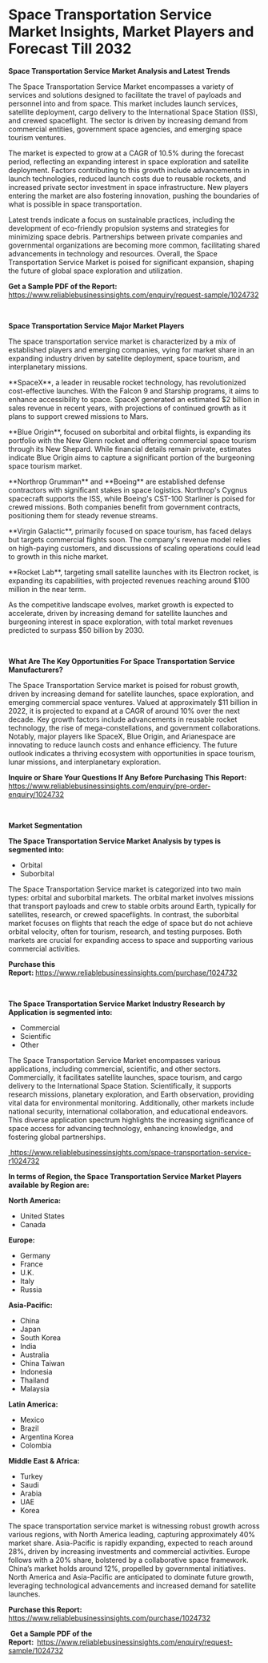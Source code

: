 <p><h1>Space Transportation Service Market Insights, Market Players and Forecast Till 2032</h1></p><p><strong>Space Transportation Service Market Analysis and Latest Trends</strong></p>
<p><p>The Space Transportation Service Market encompasses a variety of services and solutions designed to facilitate the travel of payloads and personnel into and from space. This market includes launch services, satellite deployment, cargo delivery to the International Space Station (ISS), and crewed spaceflight. The sector is driven by increasing demand from commercial entities, government space agencies, and emerging space tourism ventures.</p><p>The market is expected to grow at a CAGR of 10.5% during the forecast period, reflecting an expanding interest in space exploration and satellite deployment. Factors contributing to this growth include advancements in launch technologies, reduced launch costs due to reusable rockets, and increased private sector investment in space infrastructure. New players entering the market are also fostering innovation, pushing the boundaries of what is possible in space transportation.</p><p>Latest trends indicate a focus on sustainable practices, including the development of eco-friendly propulsion systems and strategies for minimizing space debris. Partnerships between private companies and governmental organizations are becoming more common, facilitating shared advancements in technology and resources. Overall, the Space Transportation Service Market is poised for significant expansion, shaping the future of global space exploration and utilization.</p></p>
<p><strong>Get a Sample PDF of the Report:&nbsp;</strong> <a href="https://www.reliablebusinessinsights.com/enquiry/request-sample/1024732?utm_campaign=2295&utm_medium=2&utm_source=Github&utm_content=ia&utm_term=18042025&utm_id=space-transportation-service">https://www.reliablebusinessinsights.com/enquiry/request-sample/1024732</a></p>
<p>&nbsp;</p>
<p><strong>Space Transportation Service Major Market Players</strong></p>
<p><p>The space transportation service market is characterized by a mix of established players and emerging companies, vying for market share in an expanding industry driven by satellite deployment, space tourism, and interplanetary missions. </p><p>**SpaceX**, a leader in reusable rocket technology, has revolutionized cost-effective launches. With the Falcon 9 and Starship programs, it aims to enhance accessibility to space. SpaceX generated an estimated $2 billion in sales revenue in recent years, with projections of continued growth as it plans to support crewed missions to Mars. </p><p>**Blue Origin**, focused on suborbital and orbital flights, is expanding its portfolio with the New Glenn rocket and offering commercial space tourism through its New Shepard. While financial details remain private, estimates indicate Blue Origin aims to capture a significant portion of the burgeoning space tourism market. </p><p>**Northrop Grumman** and **Boeing** are established defense contractors with significant stakes in space logistics. Northrop's Cygnus spacecraft supports the ISS, while Boeing's CST-100 Starliner is poised for crewed missions. Both companies benefit from government contracts, positioning them for steady revenue streams. </p><p>**Virgin Galactic**, primarily focused on space tourism, has faced delays but targets commercial flights soon. The company's revenue model relies on high-paying customers, and discussions of scaling operations could lead to growth in this niche market.</p><p>**Rocket Lab**, targeting small satellite launches with its Electron rocket, is expanding its capabilities, with projected revenues reaching around $100 million in the near term. </p><p>As the competitive landscape evolves, market growth is expected to accelerate, driven by increasing demand for satellite launches and burgeoning interest in space exploration, with total market revenues predicted to surpass $50 billion by 2030.</p></p>
<p>&nbsp;</p>
<p><strong>What Are The Key Opportunities For Space Transportation Service Manufacturers?</strong></p>
<p><p>The Space Transportation Service market is poised for robust growth, driven by increasing demand for satellite launches, space exploration, and emerging commercial space ventures. Valued at approximately $11 billion in 2022, it is projected to expand at a CAGR of around 10% over the next decade. Key growth factors include advancements in reusable rocket technology, the rise of mega-constellations, and government collaborations. Notably, major players like SpaceX, Blue Origin, and Arianespace are innovating to reduce launch costs and enhance efficiency. The future outlook indicates a thriving ecosystem with opportunities in space tourism, lunar missions, and interplanetary exploration.</p></p>
<p><strong>Inquire or Share Your Questions If Any Before Purchasing This Report:</strong> <a href="https://www.reliablebusinessinsights.com/enquiry/pre-order-enquiry/1024732?utm_campaign=2295&utm_medium=2&utm_source=Github&utm_content=ia&utm_term=18042025&utm_id=space-transportation-service">https://www.reliablebusinessinsights.com/enquiry/pre-order-enquiry/1024732</a></p>
<p>&nbsp;</p>
<p><strong>Market Segmentation</strong></p>
<p><strong>The Space Transportation Service Market Analysis by types is segmented into:</strong></p>
<p><ul><li>Orbital</li><li>Suborbital</li></ul></p>
<p><p>The Space Transportation Service market is categorized into two main types: orbital and suborbital markets. The orbital market involves missions that transport payloads and crew to stable orbits around Earth, typically for satellites, research, or crewed spaceflights. In contrast, the suborbital market focuses on flights that reach the edge of space but do not achieve orbital velocity, often for tourism, research, and testing purposes. Both markets are crucial for expanding access to space and supporting various commercial activities.</p></p>
<p><strong>Purchase this Report:&nbsp;</strong><a href="https://www.reliablebusinessinsights.com/purchase/1024732?utm_campaign=2295&utm_medium=2&utm_source=Github&utm_content=ia&utm_term=18042025&utm_id=space-transportation-service">https://www.reliablebusinessinsights.com/purchase/1024732</a></p>
<p>&nbsp;</p>
<p><strong>The Space Transportation Service Market Industry Research by Application is segmented into:</strong></p>
<p><ul><li>Commercial</li><li>Scientific</li><li>Other</li></ul></p>
<p><p>The Space Transportation Service Market encompasses various applications, including commercial, scientific, and other sectors. Commercially, it facilitates satellite launches, space tourism, and cargo delivery to the International Space Station. Scientifically, it supports research missions, planetary exploration, and Earth observation, providing vital data for environmental monitoring. Additionally, other markets include national security, international collaboration, and educational endeavors. This diverse application spectrum highlights the increasing significance of space access for advancing technology, enhancing knowledge, and fostering global partnerships.</p></p>
<p><a href="https://www.reliablebusinessinsights.com/space-transportation-service-r1024732?utm_campaign=2295&utm_medium=2&utm_source=Github&utm_content=ia&utm_term=18042025&utm_id=space-transportation-service">&nbsp;https://www.reliablebusinessinsights.com/space-transportation-service-r1024732</a></p>
<p><strong>In terms of Region, the Space Transportation Service Market Players available by Region are:</strong></p>
<p>
    <p> <strong> North America: </strong>
        <ul>
            <li>United States</li>
            <li>Canada</li>
        </ul>
        </p> 
    <p> <strong> Europe: </strong>
        <ul>
            <li>Germany</li>
            <li>France</li>
            <li>U.K.</li>
            <li>Italy</li>
            <li>Russia</li>
        </ul>
        </p> 
    <p> <strong> Asia-Pacific: </strong>
        <ul>
            <li>China</li>
            <li>Japan</li>
            <li>South Korea</li>
            <li>India</li>
            <li>Australia</li>
            <li>China Taiwan</li>
            <li>Indonesia</li>
            <li>Thailand</li>
            <li>Malaysia</li>
        </ul>
        </p> 
    <p> <strong> Latin America: </strong>
        <ul>
            <li>Mexico</li>
            <li>Brazil</li>
            <li>Argentina Korea</li>
            <li>Colombia</li>
        </ul>
        </p> 
    <p> <strong> Middle East & Africa: </strong>
        <ul>
            <li>Turkey</li>
            <li>Saudi</li>
            <li>Arabia</li>
            <li>UAE</li>
            <li>Korea</li>
        </ul>
    </p>
    </p>
<p><p>The space transportation service market is witnessing robust growth across various regions, with North America leading, capturing approximately 40% market share. Asia-Pacific is rapidly expanding, expected to reach around 28%, driven by increasing investments and commercial activities. Europe follows with a 20% share, bolstered by a collaborative space framework. China’s market holds around 12%, propelled by governmental initiatives. North America and Asia-Pacific are anticipated to dominate future growth, leveraging technological advancements and increased demand for satellite launches.</p></p>
<p><strong>Purchase this Report: </strong><a href="https://www.reliablebusinessinsights.com/purchase/1024732?utm_campaign=2295&utm_medium=2&utm_source=Github&utm_content=ia&utm_term=18042025&utm_id=space-transportation-service">https://www.reliablebusinessinsights.com/purchase/1024732</a></p>
<p>&nbsp;<strong>Get a Sample PDF of the Report:&nbsp;&nbsp;</strong><a href="https://www.reliablebusinessinsights.com/enquiry/request-sample/1024732?utm_campaign=2295&utm_medium=2&utm_source=Github&utm_content=ia&utm_term=18042025&utm_id=space-transportation-service">https://www.reliablebusinessinsights.com/enquiry/request-sample/1024732</a></p>
<p><strong></strong></p>
<p><p></p><p></p><p></p></p>